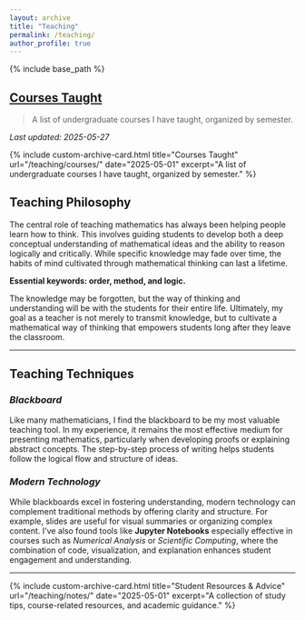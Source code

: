```yaml
---
layout: archive
title: "Teaching"
permalink: /teaching/
author_profile: true
---
```


{% include base_path %}

## [Courses Taught](/teaching/courses/)

> A list of undergraduate courses I have taught, organized by semester.

_Last updated: 2025-05-27_

{% include custom-archive-card.html
  title="Courses Taught"
  url="/teaching/courses/"
  date="2025-05-01"
  excerpt="A list of undergraduate courses I have taught, organized by semester."
%}

## Teaching Philosophy

The central role of teaching mathematics has always been helping people learn how to think. This involves guiding students to develop both a deep conceptual understanding of mathematical ideas and the ability to reason logically and critically. While specific knowledge may fade over time, the habits of mind cultivated through mathematical thinking can last a lifetime. 

**Essential keywords: order, method, and logic.**

The knowledge may be forgotten, but the way of thinking and understanding will be with the students for their entire life. Ultimately, my goal as a teacher is not merely to transmit knowledge, but to cultivate a mathematical way of thinking that empowers students long after they leave the classroom.

---

## Teaching Techniques

### *Blackboard*

Like many mathematicians, I find the blackboard to be my most valuable teaching tool. In my experience, it remains the most effective medium for presenting mathematics, particularly when developing proofs or explaining abstract concepts. The step-by-step process of writing helps students follow the logical flow and structure of ideas.

### *Modern Technology*

While blackboards excel in fostering understanding, modern technology can complement traditional methods by offering clarity and structure. For example, slides are useful for visual summaries or organizing complex content. I’ve also found tools like **Jupyter Notebooks** especially effective in courses such as *Numerical Analysis* or *Scientific Computing*, where the combination of code, visualization, and explanation enhances student engagement and understanding.

---


{% include custom-archive-card.html
title="Student Resources & Advice"
url="/teaching/notes/"
date="2025-05-01"
excerpt="A collection of study tips, course-related resources, and academic guidance."
%}

